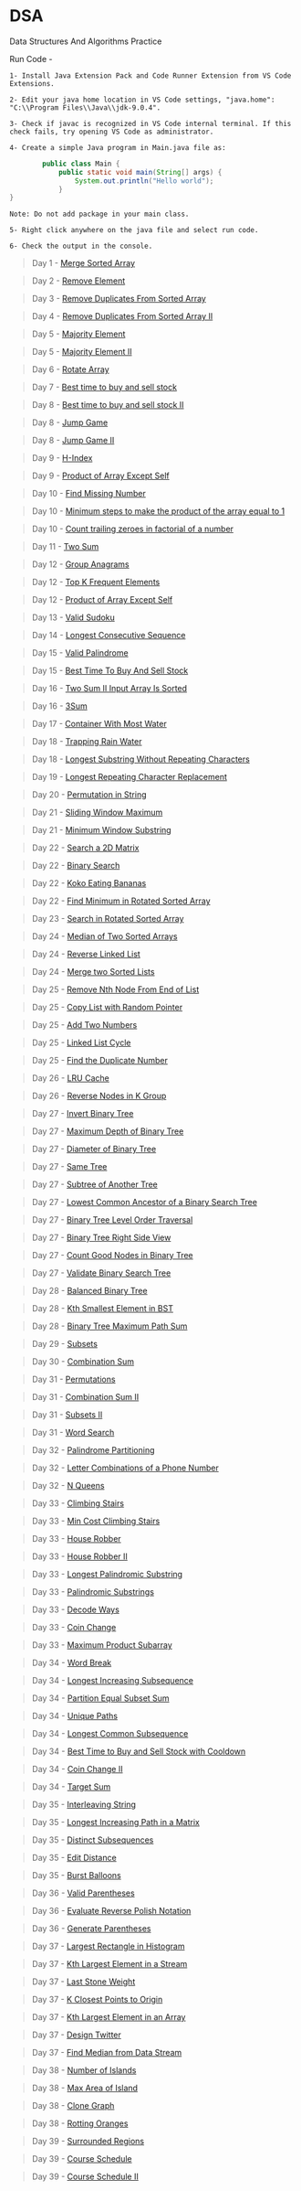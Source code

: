 # DSA
Data Structures And Algorithms Practice

Run Code -

    1- Install Java Extension Pack and Code Runner Extension from VS Code Extensions.

    2- Edit your java home location in VS Code settings, "java.home": "C:\\Program Files\\Java\\jdk-9.0.4".

    3- Check if javac is recognized in VS Code internal terminal. If this check fails, try opening VS Code as administrator.

    4- Create a simple Java program in Main.java file as:

```java
        public class Main {
            public static void main(String[] args) {
                System.out.println("Hello world");     
            }
}
```
    Note: Do not add package in your main class.

    5- Right click anywhere on the java file and select run code.

    6- Check the output in the console.

> Day 1 - [Merge Sorted Array](https://leetcode.com/problems/merge-sorted-array/?envType=study-plan-v2&envId=top-interview-150)

> Day 2 - [Remove Element](https://leetcode.com/problems/remove-element/?envType=study-plan-v2&envId=top-interview-150)

> Day 3 - [Remove Duplicates From Sorted Array](https://leetcode.com/problems/remove-duplicates-from-sorted-array/description/?envType=study-plan-v2&envId=top-interview-150)

> Day 4 - [Remove Duplicates From Sorted Array II](https://leetcode.com/problems/remove-duplicates-from-sorted-array-ii/description/?envType=study-plan-v2&envId=top-interview-150)

> Day 5 - [Majority Element](https://leetcode.com/problems/majority-element/submissions/1149059881/?envType=study-plan-v2&envId=top-interview-150)

> Day 5 - [Majority Element II](https://leetcode.com/problems/majority-element-ii/)

> Day 6 - [Rotate Array](https://leetcode.com/problems/rotate-array/description/?envType=study-plan-v2&envId=top-interview-150)

> Day 7 - [Best time to buy and sell stock](https://leetcode.com/problems/best-time-to-buy-and-sell-stock/description/?envType=study-plan-v2&envId=top-interview-150)

> Day 8 - [Best time to buy and sell stock II ](https://leetcode.com/problems/best-time-to-buy-and-sell-stock-ii/description/?envType=study-plan-v2&envId=top-interview-150)

> Day 8 - [Jump Game](https://leetcode.com/problems/jump-game/description/?envType=study-plan-v2&envId=top-interview-150)

> Day 8 - [Jump Game II ](https://leetcode.com/problems/jump-game-ii/description/?envType=study-plan-v2&envId=top-interview-150)

> Day 9 - [H-Index ](https://leetcode.com/problems/h-index/?envType=study-plan-v2&envId=top-interview-150)

> Day 9 - [Product of Array Except Self ](https://leetcode.com/problems/product-of-array-except-self/description/?envType=study-plan-v2&envId=top-interview-150)

> Day 10 - [Find Missing Number](https://www.geeksforgeeks.org/find-the-missing-number/)

> Day 10 - [Minimum steps to make the product of the array equal to 1](https://www.geeksforgeeks.org/minimum-steps-to-make-the-product-of-the-array-equal-to-1/)

> Day 10 - [Count trailing zeroes in factorial of a number](https://www.geeksforgeeks.org/count-trailing-zeroes-factorial-number/)

> Day 11 - [Two Sum](https://leetcode.com/problems/two-sum/)

> Day 12 - [Group Anagrams](https://leetcode.com/problems/group-anagrams/)

> Day 12 - [Top K Frequent Elements](https://leetcode.com/problems/top-k-frequent-elements/)

> Day 12 - [Product of Array Except Self](https://leetcode.com/problems/product-of-array-except-self)

> Day 13 - [Valid Sudoku](https://leetcode.com/problems/valid-sudoku)

> Day 14 - [Longest Consecutive Sequence](https://leetcode.com/problems/longest-consecutive-sequence)

> Day 15 - [Valid Palindrome](https://leetcode.com/problems/valid-palindrome/)

> Day 15 - [Best Time To Buy And Sell Stock](https://leetcode.com/problems/best-time-to-buy-and-sell-stock)

> Day 16 - [Two Sum II Input Array Is Sorted](https://leetcode.com/problems/two-sum-ii-input-array-is-sorted/)

> Day 16 - [3Sum](https://leetcode.com/problems/3sum)

> Day 17 - [Container With Most Water](https://leetcode.com/problems/container-with-most-water/)

> Day 18 - [Trapping Rain Water](https://leetcode.com/problems/trapping-rain-water/)

> Day 18 - [Longest Substring Without Repeating Characters](https://leetcode.com/problems/longest-substring-without-repeating-characters)

> Day 19 - [Longest Repeating Character Replacement](https://leetcode.com/problems/longest-repeating-character-replacement/)

> Day 20 - [Permutation in String](https://leetcode.com/problems/permutation-in-string/)

> Day 21 - [Sliding Window Maximum](https://leetcode.com/problems/sliding-window-maximum/)

> Day 21 - [Minimum Window Substring](https://leetcode.com/problems/minimum-window-substring)

> Day 22 - [Search a 2D Matrix](https://leetcode.com/problems/search-a-2d-matrix)

> Day 22 - [Binary Search](https://leetcode.com/problems/binary-search/)

> Day 22 - [Koko Eating Bananas](https://leetcode.com/problems/koko-eating-bananas/)

> Day 22 - [Find Minimum in Rotated Sorted Array](https://leetcode.com/problems/find-minimum-in-rotated-sorted-array/)

> Day 23 - [Search in Rotated Sorted Array](https://leetcode.com/problems/search-in-rotated-sorted-array/)

> Day 24 - [Median of Two Sorted Arrays](https://leetcode.com/problems/median-of-two-sorted-arrays)

> Day 24 - [Reverse Linked List](https://leetcode.com/problems/reverse-linked-list/)

> Day 24 - [Merge two Sorted Lists](https://leetcode.com/problems/merge-two-sorted-lists)

> Day 25 - [Remove Nth Node From End of List](https://leetcode.com/problems/remove-nth-node-from-end-of-list/)

> Day 25 - [Copy List with Random Pointer](https://leetcode.com/problems/copy-list-with-random-pointer/)

> Day 25 - [Add Two Numbers](https://leetcode.com/problems/add-two-numbers/)

> Day 25 - [Linked List Cycle](https://leetcode.com/problems/linked-list-cycle/)

> Day 25 - [Find the Duplicate Number](https://leetcode.com/problems/find-the-duplicate-number/)

> Day 26 - [LRU Cache](https://leetcode.com/problems/lru-cache/)

> Day 26 - [Reverse Nodes in K Group](https://leetcode.com/problems/reverse-nodes-in-k-group/)

> Day 27 - [Invert Binary Tree](https://leetcode.com/problems/invert-binary-tree)

> Day 27 - [Maximum Depth of Binary Tree](https://leetcode.com/problems/maximum-depth-of-binary-tree)

> Day 27 - [Diameter of Binary Tree](https://leetcode.com/problems/diameter-of-binary-tree/)

> Day 27 - [Same Tree](https://leetcode.com/problems/same-tree)

> Day 27 - [Subtree of Another Tree](https://leetcode.com/problems/subtree-of-another-tree/)

> Day 27 - [Lowest Common Ancestor of a Binary Search Tree](https://leetcode.com/problems/lowest-common-ancestor-of-a-binary-search-tree/)

> Day 27 - [Binary Tree Level Order Traversal](https://leetcode.com/problems/binary-tree-level-order-traversal/)

> Day 27 - [Binary Tree Right Side View](https://leetcode.com/problems/binary-tree-right-side-view/)

> Day 27 - [Count Good Nodes in Binary Tree](https://leetcode.com/problems/count-good-nodes-in-binary-tree/)

> Day 27 - [Validate Binary Search Tree](https://leetcode.com/problems/validate-binary-search-tree/)

> Day 28 - [Balanced Binary Tree](https://leetcode.com/problems/balanced-binary-tree/)

> Day 28 - [Kth Smallest Element in BST](https://leetcode.com/problems/kth-smallest-element-in-a-bst/)

> Day 28 - [Binary Tree Maximum Path Sum](https://leetcode.com/problems/binary-tree-maximum-path-sum/)

> Day 29 - [Subsets](https://leetcode.com/problems/subsets/description/)

> Day 30 - [Combination Sum](https://leetcode.com/problems/combination-sum/)

> Day 31 - [Permutations](https://leetcode.com/problems/permutations/)

> Day 31 - [Combination Sum II ](https://leetcode.com/problems/combination-sum-ii)

> Day 31 - [Subsets II ](https://leetcode.com/problems/subsets-ii)

> Day 31 - [Word Search](https://leetcode.com/problems/word-search)

> Day 32 - [Palindrome Partitioning](https://leetcode.com/problems/palindrome-partitioning/)

> Day 32 - [Letter Combinations of a Phone Number](https://leetcode.com/problems/letter-combinations-of-a-phone-number/)

> Day 32 - [N Queens](https://leetcode.com/problems/n-queens)

> Day 33 - [Climbing Stairs](https://leetcode.com/problems/climbing-stairs)

> Day 33 - [Min Cost Climbing Stairs](https://leetcode.com/problems/min-cost-climbing-stairs)

> Day 33 - [House Robber](https://leetcode.com/problems/house-robber/)

> Day 33 - [House Robber II](https://leetcode.com/problems/house-robber-ii)

> Day 33 - [Longest Palindromic Substring](https://leetcode.com/problems/longest-palindromic-substring)

> Day 33 - [Palindromic Substrings](https://leetcode.com/problems/palindromic-substrings)

> Day 33 - [Decode Ways](https://leetcode.com/problems/decode-ways/)

> Day 33 - [Coin Change](https://leetcode.com/problems/coin-change/)

> Day 33 - [Maximum Product Subarray](https://leetcode.com/problems/maximum-product-subarray)

> Day 34 - [Word Break](https://leetcode.com/problems/word-break)

> Day 34 - [Longest Increasing Subsequence](https://leetcode.com/problems/longest-increasing-subsequence/)

> Day 34 - [Partition Equal Subset Sum](https://leetcode.com/problems/partition-equal-subset-sum/)

> Day 34 - [Unique Paths](https://leetcode.com/problems/unique-paths/)

> Day 34 - [Longest Common Subsequence](https://leetcode.com/problems/longest-common-subsequence/)

> Day 34 - [Best Time to Buy and Sell Stock with Cooldown](https://leetcode.com/problems/best-time-to-buy-and-sell-stock-with-cooldown/)

> Day 34 - [Coin Change II](https://leetcode.com/problems/coin-change-ii)

> Day 34 - [Target Sum](https://leetcode.com/problems/target-sum)

> Day 35 - [Interleaving String](https://leetcode.com/problems/interleaving-string/)

> Day 35 - [Longest Increasing Path in a Matrix](https://leetcode.com/problems/longest-increasing-path-in-a-matrix/)

> Day 35 - [Distinct Subsequences](https://leetcode.com/problems/distinct-subsequences/)

> Day 35 - [Edit Distance](https://leetcode.com/problems/edit-distance/)

> Day 35 - [Burst Balloons](https://leetcode.com/problems/burst-balloons/)

> Day 36 - [Valid Parentheses](https://leetcode.com/problems/valid-parentheses)

> Day 36 - [Evaluate Reverse Polish Notation](https://leetcode.com/problems/evaluate-reverse-polish-notation/)

> Day 36 - [Generate Parentheses](https://leetcode.com/problems/generate-parentheses/)

> Day 37 - [Largest Rectangle in Histogram](https://leetcode.com/problems/largest-rectangle-in-histogram/)

> Day 37 - [Kth Largest Element in a Stream](https://leetcode.com/problems/kth-largest-element-in-a-stream/)

> Day 37 - [Last Stone Weight](https://leetcode.com/problems/last-stone-weight/)

> Day 37 - [K Closest Points to Origin](https://leetcode.com/problems/k-closest-points-to-origin/)

> Day 37 - [Kth Largest Element in an Array](https://leetcode.com/problems/kth-largest-element-in-an-array)

> Day 37 - [Design Twitter](https://leetcode.com/problems/design-twitter/)

> Day 37 - [Find Median from Data Stream](https://leetcode.com/problems/find-median-from-data-stream)

> Day 38 - [Number of Islands](https://leetcode.com/problems/number-of-islands/)

> Day 38 - [Max Area of Island](https://leetcode.com/problems/max-area-of-island/)

> Day 38 - [Clone Graph](https://leetcode.com/problems/clone-graph/)

> Day 38 - [Rotting Oranges](https://leetcode.com/problems/rotting-oranges/)

> Day 39 - [Surrounded Regions](https://leetcode.com/problems/surrounded-regions/)

> Day 39 - [Course Schedule](https://leetcode.com/problems/course-schedule/)

> Day 39 - [Course Schedule II](https://leetcode.com/problems/course-schedule-ii/)
<!-- Day x - [text](Url) -->
